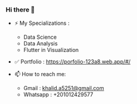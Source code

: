 ### Hi there 👋


- ⚡ My Specializations :
  * Data Science
  * Data Analysis
  * Flutter in Visualization


- :white_check_mark: Portfolio : https://porfolio-123a8.web.app/#/
- 📫 How to reach me: 
  * Gmail : khalid.a5251@gmail.com
  * Whatsapp : +201012429577



